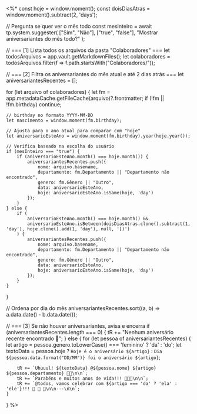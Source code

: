 <%*
const hoje = window.moment();
const doisDiasAtras = window.moment().subtract(2, 'days');

// Pergunta se quer ver o mês todo
const mesInteiro = await tp.system.suggester(
    ["Sim", "Não"],
    ["true", "false"],
    "Mostrar aniversariantes do mês todo?"
);

// === [1] Lista todos os arquivos da pasta "Colaboradores" ===
let todosArquivos = app.vault.getMarkdownFiles();
let colaboradores = todosArquivos.filter(f => f.path.startsWith("Colaboradores/"));

// === [2] Filtra os aniversariantes do mês atual e até 2 dias atrás ===
let aniversariantesRecentes = [];

for (let arquivo of colaboradores) {
    let fm = app.metadataCache.getFileCache(arquivo)?.frontmatter;
    if (!fm || !fm.birthday) continue;

    // birthday no formato YYYY-MM-DD
    let nascimento = window.moment(fm.birthday);
    
    // Ajusta para o ano atual para comparar com "hoje"
    let aniversarioEsteAno = window.moment(fm.birthday).year(hoje.year());

    // Verifica baseado na escolha do usuário
    if (mesInteiro === "true") {
        if (aniversarioEsteAno.month() === hoje.month()) {
            aniversariantesRecentes.push({
                nome: arquivo.basename,
                departamento: fm.Departamento || "Departamento não encontrado",
                genero: fm.Gênero || "Outro",
                data: aniversarioEsteAno,
                hoje: aniversarioEsteAno.isSame(hoje, 'day')
            });
        }
    } else {
        if (
            aniversarioEsteAno.month() === hoje.month() &&
            aniversarioEsteAno.isBetween(doisDiasAtras.clone().subtract(1, 'day'), hoje.clone().add(1, 'day'), null, '[)')
        ) {
            aniversariantesRecentes.push({
                nome: arquivo.basename,
                departamento: fm.Departamento || "Departamento não encontrado",
                genero: fm.Gênero || "Outro",
                data: aniversarioEsteAno,
                hoje: aniversarioEsteAno.isSame(hoje, 'day')
            });
        }
    }
}

// Ordena por dia do mês
aniversariantesRecentes.sort((a, b) => a.data.date() - b.data.date());

// === [3] Se não houver aniversariantes, avisa e encerra
if (aniversariantesRecentes.length === 0) {
    tR += "Nenhum aniversário recente encontrado 🧐";
} else {
    for (let pessoa of aniversariantesRecentes) {
        let artigo = pessoa.genero.toLowerCase() === 'feminino' ? 'da' : 'do';
        let textoData = pessoa.hoje
            ? `Hoje é o aniversário ${artigo}`
            : `Dia ${pessoa.data.format("DD/MM")} foi o aniversário ${artigo}`;
        
        tR += `Uhuuul! ${textoData} @${pessoa.nome} ${artigo} ${pessoa.departamento} 🎁🧧\n\n`;
        tR += `Parabéns e muitos anos de vida!!! 🥳🎉🎊\n\n`;
        tR += `@todos, vamos celebrar com ${artigo === 'da' ? 'ela' : 'ele'}!!! 🎂 🍰 🧁\n\n---\n\n`;
    }
}
%>
